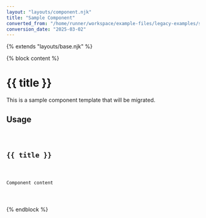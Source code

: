 ```yaml
---
layout: "layouts/component.njk"
title: "Sample Component"
converted_from: "/home/runner/workspace/example-files/legacy-examples/sample-component.njk"
conversion_date: "2025-03-02"
---
```


<html><head></head><body>{% extends "layouts/base.njk" %}

<p>{% block content %}</p>
<h1>{{ title }}</h1>
<p>This is a sample component template that will be migrated.</p>
<h2>Usage</h2>
<pre><code class="language-html"><div class=&quot;component&quot;>
  <h2>{{ title }}</h2>
  <p>Component content</p>
</div>
</code></pre>
<p>{% endblock %}</body></html></p>
